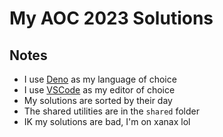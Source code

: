 # My AOC 2023 Solutions

## Notes

- I use [Deno](https://deno.land) as my language of choice
- I use [VSCode](https://code.visualstudio.com) as my editor of choice
- My solutions are sorted by their day
- The shared utilities are in the `shared` folder
- IK my solutions are bad, I'm on xanax lol